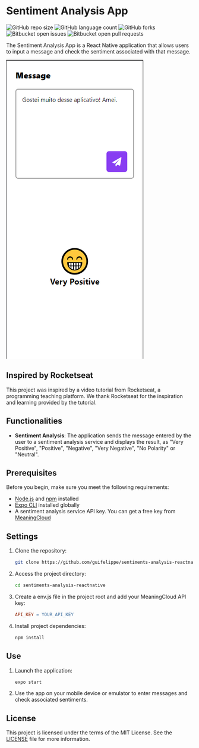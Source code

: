 # Sentiment Analysis App

![GitHub repo size](https://img.shields.io/github/repo-size/guifelippe/sentiments-analysis-reactnative?style=for-the-badge)
![GitHub language count](https://img.shields.io/github/languages/count/guifelippe/sentiments-analysis-reactnative?style=for-the-badge)
![GitHub forks](https://img.shields.io/github/forks/guifelippe/sentiments-analysis-reactnative?style=for-the-badge)
![Bitbucket open issues](https://img.shields.io/bitbucket/issues/guifelippe/sentiments-analysis-reactnative?style=for-the-badge)
![Bitbucket open pull requests](https://img.shields.io/bitbucket/pr-raw/guifelippe/sentiments-analysis-reactnative?style=for-the-badge)

The Sentiment Analysis App is a React Native application that allows users to input a message and check the sentiment associated with that message.

<img src="./assets/screen.png" alt="Print Screen"/>

## Inspired by Rocketseat

This project was inspired by a video tutorial from Rocketseat, a programming teaching platform. We thank Rocketseat for the inspiration and learning provided by the tutorial.

## Functionalities

- **Sentiment Analysis**: The application sends the message entered by the user to a sentiment analysis service and displays the result, as "Very Positive", "Positive", "Negative", "Very Negative", "No Polarity" or "Neutral".

## Prerequisites

Before you begin, make sure you meet the following requirements:

- [Node.js](https://nodejs.org/) and [npm](https://www.npmjs.com/) installed
- [Expo CLI](https://docs.expo.dev/get-started/installation/) installed globally
- A sentiment analysis service API key. You can get a free key from [MeaningCloud](https://www.meaningcloud.com/developer/sentiment-analysis)

## Settings

1. Clone the repository:

    ```bash
    git clone https://github.com/guifelippe/sentiments-analysis-reactnative.git

2. Access the project directory:

    ```bash
    cd sentiments-analysis-reactnative

3. Create a env.js file in the project root and add your MeaningCloud API key:

    ```makefile
    API_KEY = YOUR_API_KEY

4. Install project dependencies:

    ```bash
    npm install

## Use

1. Launch the application:

    ```bash
    expo start

2. Use the app on your mobile device or emulator to enter messages and check associated sentiments.

## License

This project is licensed under the terms of the MIT License. See the [LICENSE](LICENSE) file for more information.
